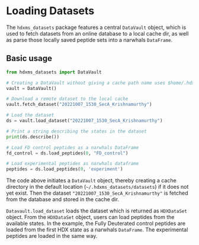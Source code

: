 # Loading Datasets

The `hdxms_datasets` package features a central `DataVault` object, which is used to fetch datasets from an online 
database to a local cache dir, as well as parse those locally saved peptide sets into a narwhals `DataFrame`.

## Basic usage

```python
from hdxms_datasets import DataVault

# Creating a DataVault without giving a cache path name uses $home/.hdxms_datasets by default
vault = DataVault()

# Download a remote dataset to the local cache
vault.fetch_dataset("20221007_1530_SecA_Krishnamurthy")

# Load the dataset
ds = vault.load_dataset("20221007_1530_SecA_Krishnamurthy")

# Print a string describing the states in the dataset
print(ds.describe())

# Load FD control peptides as a narwhals DataFrame
fd_control = ds.load_peptides(0, "FD_control") 

# Load experimental peptides as narwhals dataframe
peptides = ds.load_peptides(0, 'experiment')

```

The code above initiates a `DataVault` object, thereby creating a cache directory in the default location 
(`~/.hdxms_datasets/datasets`) if it does not yet exist. Then the dataset `"20221007_1530_SecA_Krishnamurthy"` is fetched 
from the database and stored in the cache dir.

`Datavault.load_dataset` loads the dataset which is returned as `HDXDataSet` object. From the `HDXDataSet` object, 
users can load peptides from the available states. In the example, the Fully Deuterated control peptides are loaded
from the first HDX state as a narwhals `DataFrame`. The experimental peptides are loaded in the same way.
